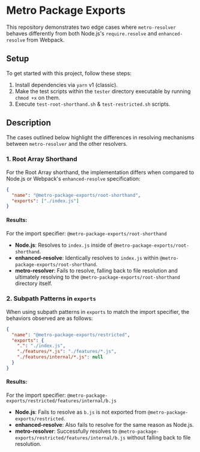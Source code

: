 # Metro Package Exports

This repository demonstrates two edge cases where `metro-resolver` behaves differently from both Node.js's `require.resolve` and `enhanced-resolve` from Webpack.

## Setup

To get started with this project, follow these steps:

1. Install dependencies via `yarn` v1 (classic).
2. Make the test scripts within the `tester` directory executable by running `chmod +x` on them.
3. Execute `test-root-shorthand.sh` & `test-restricted.sh` scripts.

## Description

The cases outlined below highlight the differences in resolving mechanisms between `metro-resolver` and the other resolvers.

### 1. Root Array Shorthand

For the Root Array shorthand, the implementation differs when compared to Node.js or Webpack's `enhanced-resolve` specification:

```json
{
  "name": "@metro-package-exports/root-shorthand",
  "exports": ["./index.js"]
}
```

#### Results:

For the import specifier: `@metro-package-exports/root-shorthand`

- **Node.js**: Resolves to `index.js` inside of `@metro-package-exports/root-shorthand`.
- **enhanced-resolve**: Identically resolves to `index.js` within `@metro-package-exports/root-shorthand`.
- **metro-resolver**: Fails to resolve, falling back to file resolution and ultimately resolving to the `@metro-package-exports/root-shorthand` directory itself.

### 2. Subpath Patterns in `exports`

When using subpath patterns in `exports` to match the import specifier, the behaviors observed are as follows:

```json
{
  "name": "@metro-package-exports/restricted",
  "exports": {
    ".": "./index.js",
    "./features/*.js": "./features/*.js",
    "./features/internal/*.js": null
  }
}
```

#### Results:

For the import specifier: `@metro-package-exports/restricted/features/internal/b.js`

- **Node.js**: Fails to resolve as `b.js` is not exported from `@metro-package-exports/restricted`.
- **enhanced-resolve**: Also fails to resolve for the same reason as Node.js.
- **metro-resolver**: Successfully resolves to `@metro-package-exports/restricted/features/internal/b.js` without falling back to file resolution.
